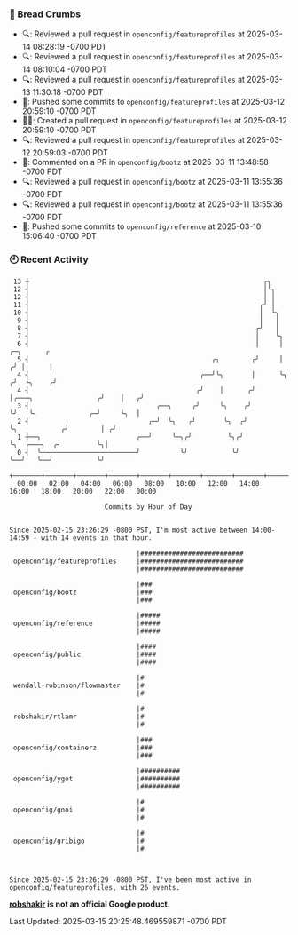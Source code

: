### 🍞 Bread Crumbs

 * 🔍: Reviewed a pull request in  `openconfig/featureprofiles` at 2025-03-14 08:28:19 -0700 PDT
 * 🔍: Reviewed a pull request in  `openconfig/featureprofiles` at 2025-03-14 08:10:04 -0700 PDT
 * 🔍: Reviewed a pull request in  `openconfig/featureprofiles` at 2025-03-13 11:30:18 -0700 PDT
 * 🚢: Pushed some commits to `openconfig/featureprofiles` at 2025-03-12 20:59:10 -0700 PDT
 * ✍🏼: Created a pull request in `openconfig/featureprofiles` at 2025-03-12 20:59:10 -0700 PDT
 * 🔍: Reviewed a pull request in  `openconfig/featureprofiles` at 2025-03-12 20:59:03 -0700 PDT
 * 💬: Commented on a PR in  `openconfig/bootz` at 2025-03-11 13:48:58 -0700 PDT
 * 🔍: Reviewed a pull request in  `openconfig/bootz` at 2025-03-11 13:55:36 -0700 PDT
 * 🔍: Reviewed a pull request in  `openconfig/bootz` at 2025-03-11 13:55:36 -0700 PDT
 * 🚢: Pushed some commits to `openconfig/reference` at 2025-03-10 15:06:40 -0700 PDT

### 🕘 Recent Activity
```
 13 ┼                                                           ╭╮
 12 ┤                                                           │╰╮
 12 ┤                                                           │ │
 11 ┤                                                          ╭╯ │
 10 ┤                                                          │  ╰╮
  9 ┤                                                          │   │
  8 ┤                                                         ╭╯   │
  7 ┤                                                         │    ╰╮
  6 ┤                                                         │     │                         ╭─╮      ╭
  5 ┤                                              ╭╮        ╭╯     │                        ╭╯ │      │
  4 ┤                                           ╭──╯╰╮       │      ╰╮                      ╭╯  ╰╮    ╭╯
  4 ┤                                          ╭╯    │      ╭╯       │╭───╮                ╭╯    │   ╭╯
  3 ┤                                ╭──╮     ╭╯     ╰╮    ╭╯        ╰╯   ╰╮             ╭─╯     ╰╮  │
  2 ┤                              ╭─╯  ╰╮   ╭╯       ╰╮  ╭╯               ╰╮           ╭╯        │ ╭╯
  1 ┼──╮                        ╭──╯     ╰─╮╭╯         ╰╮╭╯                 ╰╮  ╭───╮  ╭╯         ╰╮│
  0 ┤  ╰────────────────────────╯          ╰╯           ╰╯                   ╰──╯   ╰──╯           ╰╯
    +───────+───────+───────+───────+───────+───────+───────+───────+───────+───────+───────+───────+────
  00:00   02:00   04:00   06:00   08:00   10:00   12:00   14:00   16:00   18:00   20:00   22:00   00:00   

						Commits by Hour of Day


Since 2025-02-15 23:26:29 -0800 PST, I'm most active between 14:00-14:59 - with 14 events in that hour.

```



```
                                |##########################
 openconfig/featureprofiles     |##########################
                                |##########################

                                |###
 openconfig/bootz               |###
                                |###

                                |#####
 openconfig/reference           |#####
                                |#####

                                |####
 openconfig/public              |####
                                |####

                                |#
 wendall-robinson/flowmaster    |#
                                |#

                                |#
 robshakir/rtlamr               |#
                                |#

                                |###
 openconfig/containerz          |###
                                |###

                                |##########
 openconfig/ygot                |##########
                                |##########

                                |#
 openconfig/gnoi                |#
                                |#

                                |#
 openconfig/gribigo             |#
                                |#



Since 2025-02-15 23:26:29 -0800 PST, I've been most active in openconfig/featureprofiles, with 26 events.

```
**[robshakir](mailto:robjs@google.com) is not an official Google product.**  


Last Updated: 2025-03-15 20:25:48.469559871 -0700 PDT
